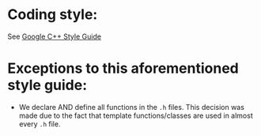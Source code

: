 Coding style:
=============

See [Google C++ Style Guide](https://google.github.io/styleguide/cppguide.html)

Exceptions to this aforementioned style guide:
==============================================

* We declare AND define all functions in the `.h` files. This decision was made
due to the fact that template functions/classes are used in almost every `.h` file.